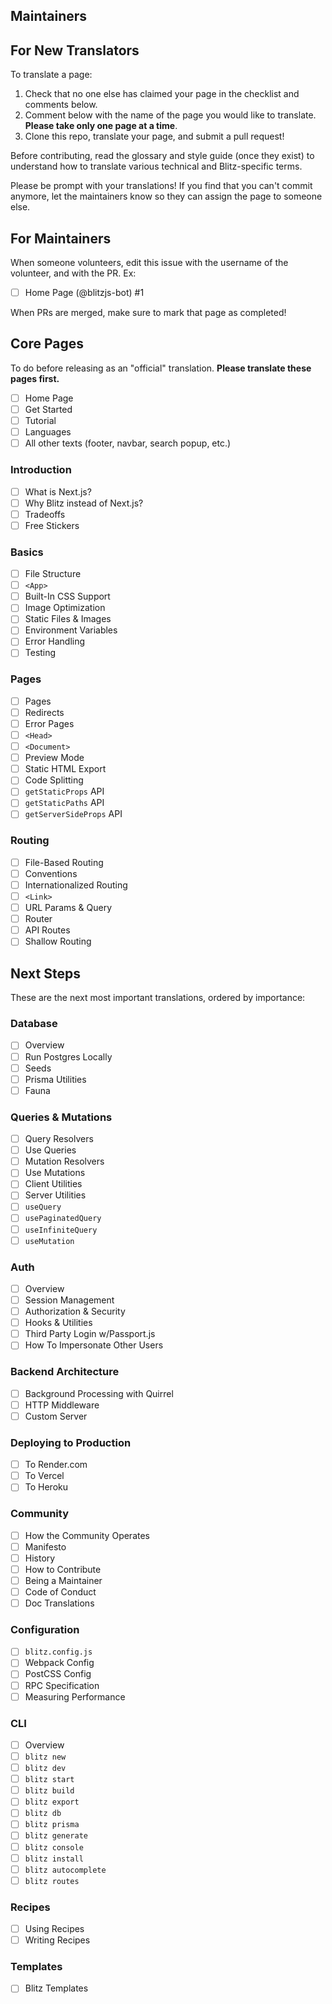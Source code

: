 ## Maintainers

<!-- MAINTAINERS-START -->
<!-- MAINTAINERS-END -->

## For New Translators

To translate a page:

1. Check that no one else has claimed your page in the checklist and comments below.
2. Comment below with the name of the page you would like to translate. **Please take only one page at a time**.
3. Clone this repo, translate your page, and submit a pull request!

Before contributing, read the glossary and style guide (once they exist) to understand how to translate various technical and Blitz-specific terms.

Please be prompt with your translations! If you find that you can't commit anymore, let the maintainers know so they can assign the page to someone else.

## For Maintainers

When someone volunteers, edit this issue with the username of the volunteer, and with the PR. Ex:

* [ ] Home Page (@blitzjs-bot) #1

When PRs are merged, make sure to mark that page as completed!

## Core Pages

To do before releasing as an "official" translation. **Please translate these pages first.**

* [ ] Home Page
* [ ] Get Started
* [ ] Tutorial
* [ ] Languages
* [ ] All other texts (footer, navbar, search popup, etc.)

### Introduction

* [ ] What is Next.js?
* [ ] Why Blitz instead of Next.js?
* [ ] Tradeoffs
* [ ] Free Stickers

### Basics

* [ ] File Structure
* [ ] `<App>`
* [ ] Built-In CSS Support
* [ ] Image Optimization
* [ ] Static Files & Images
* [ ] Environment Variables
* [ ] Error Handling
* [ ] Testing

### Pages

* [ ] Pages
* [ ] Redirects
* [ ] Error Pages
* [ ] `<Head>`
* [ ] `<Document>`
* [ ] Preview Mode
* [ ] Static HTML Export
* [ ] Code Splitting
* [ ] `getStaticProps` API
* [ ] `getStaticPaths` API
* [ ] `getServerSideProps` API

### Routing

* [ ] File-Based Routing
* [ ] Conventions
* [ ] Internationalized Routing
* [ ] `<Link>`
* [ ] URL Params & Query
* [ ] Router
* [ ] API Routes
* [ ] Shallow Routing

## Next Steps

These are the next most important translations, ordered by importance:

### Database

* [ ] Overview
* [ ] Run Postgres Locally
* [ ] Seeds
* [ ] Prisma Utilities
* [ ] Fauna

### Queries & Mutations

* [ ] Query Resolvers
* [ ] Use Queries
* [ ] Mutation Resolvers
* [ ] Use Mutations
* [ ] Client Utilities
* [ ] Server Utilities
* [ ] `useQuery`
* [ ] `usePaginatedQuery`
* [ ] `useInfiniteQuery`
* [ ] `useMutation`

### Auth

* [ ] Overview
* [ ] Session Management
* [ ] Authorization & Security
* [ ] Hooks & Utilities
* [ ] Third Party Login w/Passport.js
* [ ] How To Impersonate Other Users

### Backend Architecture

* [ ] Background Processing with Quirrel
* [ ] HTTP Middleware
* [ ] Custom Server

### Deploying to Production

* [ ] To Render.com
* [ ] To Vercel
* [ ] To Heroku

### Community

* [ ] How the Community Operates
* [ ] Manifesto
* [ ] History
* [ ] How to Contribute
* [ ] Being a Maintainer
* [ ] Code of Conduct
* [ ] Doc Translations

### Configuration

* [ ] `blitz.config.js`
* [ ] Webpack Config
* [ ] PostCSS Config
* [ ] RPC Specification
* [ ] Measuring Performance

### CLI

* [ ] Overview
* [ ] `blitz new`
* [ ] `blitz dev`
* [ ] `blitz start`
* [ ] `blitz build`
* [ ] `blitz export`
* [ ] `blitz db`
* [ ] `blitz prisma`
* [ ] `blitz generate`
* [ ] `blitz console`
* [ ] `blitz install`
* [ ] `blitz autocomplete`
* [ ] `blitz routes`

### Recipes

* [ ] Using Recipes
* [ ] Writing Recipes

### Templates

* [ ] Blitz Templates

<!-- ## Additional Translations

These are not the primary translation targets.

* [ ] Blog
* [ ] Community -->
